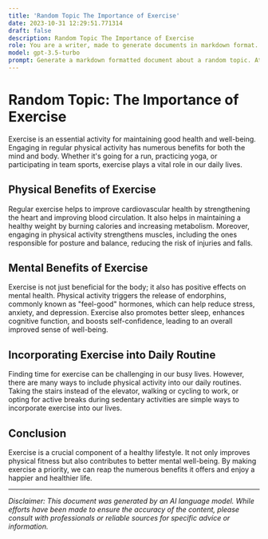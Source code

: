 ```yaml
---
title: 'Random Topic The Importance of Exercise'
date: 2023-10-31 12:29:51.771314
draft: false
description: Random Topic The Importance of Exercise
role: You are a writer, made to generate documents in markdown format. It is very important that all of the documents you generate are in valid markdown format.
model: gpt-3.5-turbo
prompt: Generate a markdown formatted document about a random topic. At the bottom, include a disclaimer explaining that the document was generated by you. The first line of the document should be the title. Make sure that the entire document is in proper markdown format, using a mix of various tags to make the document visually appealing.
---
```


# Random Topic: The Importance of Exercise

Exercise is an essential activity for maintaining good health and well-being. Engaging in regular physical activity has numerous benefits for both the mind and body. Whether it's going for a run, practicing yoga, or participating in team sports, exercise plays a vital role in our daily lives.

## Physical Benefits of Exercise

Regular exercise helps to improve cardiovascular health by strengthening the heart and improving blood circulation. It also helps in maintaining a healthy weight by burning calories and increasing metabolism. Moreover, engaging in physical activity strengthens muscles, including the ones responsible for posture and balance, reducing the risk of injuries and falls.

## Mental Benefits of Exercise

Exercise is not just beneficial for the body; it also has positive effects on mental health. Physical activity triggers the release of endorphins, commonly known as "feel-good" hormones, which can help reduce stress, anxiety, and depression. Exercise also promotes better sleep, enhances cognitive function, and boosts self-confidence, leading to an overall improved sense of well-being.

## Incorporating Exercise into Daily Routine

Finding time for exercise can be challenging in our busy lives. However, there are many ways to include physical activity into our daily routines. Taking the stairs instead of the elevator, walking or cycling to work, or opting for active breaks during sedentary activities are simple ways to incorporate exercise into our lives.

## Conclusion

Exercise is a crucial component of a healthy lifestyle. It not only improves physical fitness but also contributes to better mental well-being. By making exercise a priority, we can reap the numerous benefits it offers and enjoy a happier and healthier life.

---

*Disclaimer: This document was generated by an AI language model. While efforts have been made to ensure the accuracy of the content, please consult with professionals or reliable sources for specific advice or information.*